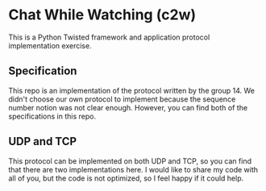 # Chat While Watching (c2w)
This is a Python Twisted framework and application protocol implementation
exercise.

## Specification
This repo is an implementation of the protocol written by the group 14.
We didn't choose our own protocol to implement because the sequence number
notion was not clear enough. However, you can find both of the specifications
in this repo.

## UDP and TCP
This protocol can be implemented on both UDP and TCP, so you can find that
there are two implementations here.
I would like to share my code with all of you, but the code is not optimized, so I feel happy
if it could help.
